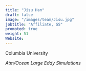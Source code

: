 ```yaml
---
title: "Jisu Han"
draft: false
image: "/images/team/Jisu.jpg"
jobtitle: "Affiliate, GS"
promoted: true
weight: 51
Website: 
---
```



Columbia University 

*Atm/Ocean Large Eddy Simulations*


